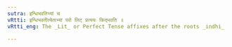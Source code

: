 ```yaml
---
sutra: इन्धिभवतिभ्यां च
vRtti: इन्धिभवतीत्येताभ्यां परो लिट् प्रत्ययः किद्भवति ॥
vRtti_eng: The _Lit_ or Perfect Tense affixes after the roots _indhi_ 'to kindle,' and _bhu_ 'to become,' also are _kit_.

---
```

